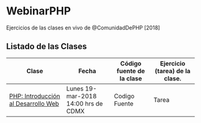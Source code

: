 # WebinarPHP
Ejercicios de las clases en vivo de @ComunidadDePHP [2018]

## Listado de las Clases

| Clase      | Fecha      | Código fuente de la clase | Ejercicio (tarea) de la clase. |
| ---------- | ---------- | --------------------------| ------------------------------ |
| [PHP: Introducción al Desarrollo Web](https://www.facebook.com/ComunidadDePeHPe/videos/1474648475978611/)   | Lunes 19-mar-2018 14:00 hrs de CDMX   | Codigo Fuente | Tarea |

